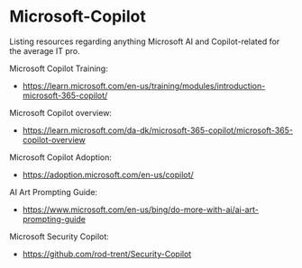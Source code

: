 # Microsoft-Copilot
Listing resources regarding anything Microsoft AI and Copilot-related for the average IT pro.

Microsoft Copilot Training:
- https://learn.microsoft.com/en-us/training/modules/introduction-microsoft-365-copilot/

Microsoft Copilot overview:
- https://learn.microsoft.com/da-dk/microsoft-365-copilot/microsoft-365-copilot-overview

Microsoft Copilot Adoption:
- https://adoption.microsoft.com/en-us/copilot/

AI Art Prompting Guide:
- https://www.microsoft.com/en-us/bing/do-more-with-ai/ai-art-prompting-guide

Microsoft Security Copilot:
- https://github.com/rod-trent/Security-Copilot
